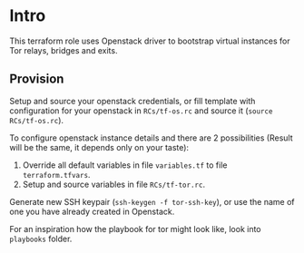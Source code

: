 # Intro

This terraform role uses Openstack driver to bootstrap virtual instances for Tor relays, bridges and exits.

## Provision

Setup and source your openstack credentials, or fill template with configuration for your openstack in `RCs/tf-os.rc` and source it (`source RCs/tf-os.rc`).

To configure openstack instance details and there are 2 possibilities (Result will be the same, it depends only on your taste):

1. Override all default variables in file `variables.tf` to file `terraform.tfvars`.
2. Setup and source variables in file `RCs/tf-tor.rc`.

Generate new SSH keypair (`ssh-keygen -f tor-ssh-key`), or use the name of one you have already created in Openstack.

For an inspiration how the playbook for tor might look like, look into `playbooks` folder.
